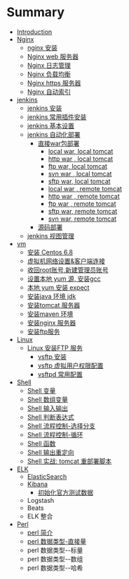 # Summary

* [Introduction](README.md)
* [Nginx](chapter1.md)
  * [nginx 安装](chapter1/nginx-an-zhuang.md)
  * [Nginx  web 服务器](chapter1/nginx-web-fu-wu-qi.md)
  * [Nginx 日志管理](chapter1/nginx-ri-zhi-guan-li.md)
  * [Nginx 负载均衡](chapter1/nginx-fu-zai-jun-heng.md)
  * [Nginx https 服务器](chapter1/nginx-https-fu-wu-qi.md)
  * [Nginx 自动索引](chapter1/nginx-zi-dong-suo-yin.md)
* [jenkins](jenkins.md)
  * [ jenkins 安装](vm/an-zhuang-jenkins-ying-yong.md)
  * [jenkins 常用插件安装](vm/jenkins-chang-yong-cha-jian-an-zhuang.md)
  * [jenkins 基本设置](vm/jenkins-chu-she-zhi.md)
  * [jenkins 自动化部署](jenkins-zi-dong-hua-bu-shu.md)
    * [直接war包部署](zhi-jie-war-bao-bu-shu.md)
      * [local war, local tomcat](local-war-local-tomcat.md)
      * [http war , local tomcat](http-war-local-tomcat.md)
      * [ftp war, local tomcat](ftp-war-local-tomcat.md)
      * [svn war , local tomcat](svn-war-local-tomcat.md)
      * [sftp war, local tomcat](sftp-war-local-tomcat.md)
      * [local war , remote tomcat](local-war-remote-tomcat.md)
      * [http war , remote tomcat](http-war-remote-tomcat.md)
      * [ftp war , remote tomcat](ftp-war-remote-tomcat.md)
      * [sftp war, remote tomcat](sftp-war-remote-tomcat.md)
      * [svn war, remote tomcat](svn-war-remote-tomcat.md)
    * [源码部署](yuan-ma-bu-shu.md)
  * [jenkins 视图管理](jenkins-shi-tu-guan-li.md)
* [vm](vm.md)
  * [安装 Centos 6.8](vm/an-zhuang-centos-6-8.md)
  * [虚拟机网络设置&客户端连接](vm/wang-luo-she-7f6e26-ke-hu-duan-lian-jie.md)
  * [收回root账号,新建管理员账号](vm/shou-hui-root-yong-62372c-chuang-jian-admin-yong-hu.md)
  * [设置本地 yum 源, 安装gcc](vm/she-zhi-ben-di-yum-6e902c-an-zhuang-gcc.md)
  * [本地 yum 安装 expect](vm/ben-di-yum-an-zhuang-expect.md)
  * [安装java 环境 jdk](vm/an-zhuang-java-huan-jing-jdk.md)
  * [安装tomcat 服务器](vm/an-zhuang-tomcat-fu-wu-qi.md)
  * [安装maven 环境](vm/an-zhuang-maven-huan-jing.md)
  * [安装nginx 服务器](vm/an-zhuang-nginx-fu-wu-qi.md)
  * [安装ftp服务](vm/an-zhuang-ftp-fu-wu.md)
* [Linux](linux.md)
  * [Linux 安装FTP 服务](linux-an-zhuang-ftp-fu-wu.md)
    * [vsftp 安装](vsftp-an-zhuang.md)
    * [vsftp 虚拟用户权限配置](vsftp-xu-ni-yong-hu.md)
    * [vsftpd 常用配置](vsftpd-chang-yong-pei-zhi.md)
* [Shell](shell.md)
  * [Shell  变量](shell/shell.md)
  * [Shell 数组变量](shu-zu.md)
  * [Shell 输入输出](shell/shell-shu-ru-shu-chu.md)
  * [Shell 判断表达式](shell/shell-pan-duan-biao-da-shi.md)
  * [Shell 流程控制-选择分支](shell/shell-liu-cheng-kong-5236-pan-duan-fen-zhi.md)
  * [Shell 流程控制-循环](shell/shell-liu-cheng-kong-5236-xun-huan.md)
  * [Shell 函数](shell/shell-han-shu.md)
  * [Shell  输出重定向](shell/shell-shu-ru-shu-chu-zhong-ding-xiang.md)
  * [Shell 实战: tomcat 重部署脚本](shell-shi-62183a-tomcat-zhong-bu-shu-jiao-ben.md)
* [ELK](elk.md)
  * [ElasticSearch](elk/elasticsearch.md)
  * [Kibana](elk/kibana.md)
    * [初始化官方测试数据](elk/kibana/chu-shi-hua-guan-fang-ce-shi-shu-ju.md)
  * Logstash
  * Beats
  * ELK 整合
* [Perl](perl.md)
  * [perl 简介](perl/perl-jian-jie.md)
  * [perl 数据类型-直接量](perl/perl-shu-ju-lei-xing.md)
  * perl 数据类型--标量
  * perl 数据类型--数组
  * perl 数据类型--哈希

